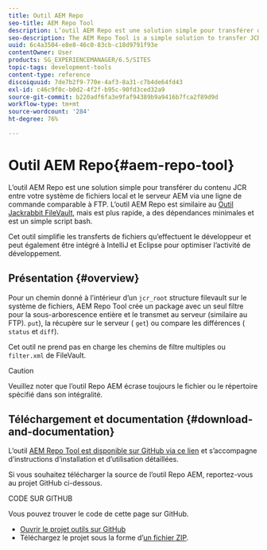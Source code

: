 ```yaml
---
title: Outil AEM Repo
seo-title: AEM Repo Tool
description: L’outil AEM Repo est une solution simple pour transférer du contenu JCR entre votre système de fichiers local et le serveur AEM via une ligne de commande comparable à FTP. L’outil AEM Repo est similaire à l’outil Jackrabbit FileVault, à la différence qu’il est plus rapide, a des dépendances minimales et est un simple script Bash.
seo-description: The AEM Repo Tool is a simple solution to transfer JCR content between your local filesystem and the AEM server via the command line comparable to FTP. The AEM Repo Tool is similar to the Jackrabbit FileVault tool, but is faster, has minimal dependencies, and is a simple bash script.
uuid: 6c4a3504-e8e8-46c0-83cb-c18d9791f93e
contentOwner: User
products: SG_EXPERIENCEMANAGER/6.5/SITES
topic-tags: development-tools
content-type: reference
discoiquuid: 7de7b2f9-770e-4af3-8a31-c7b4de64fd43
exl-id: c46c9f0c-b0d2-4f2f-b95c-90fd3ced32a9
source-git-commit: b220adf6fa3e9faf94389b9a9416b7fca2f89d9d
workflow-type: tm+mt
source-wordcount: '284'
ht-degree: 76%

---
```


# Outil AEM Repo{#aem-repo-tool}

L’outil AEM Repo est une solution simple pour transférer du contenu JCR entre votre système de fichiers local et le serveur AEM via une ligne de commande comparable à FTP. L’outil AEM Repo est similaire au [Outil Jackrabbit FileVault](/help/sites-developing/ht-vlttool.md), mais est plus rapide, a des dépendances minimales et est un simple script bash.

Cet outil simplifie les transferts de fichiers qu’effectuent le développeur et peut également être intégré à IntelliJ et Eclipse pour optimiser l’activité de développement.

## Présentation {#overview}

Pour un chemin donné à l’intérieur d’un `jcr_root` structure filevault sur le système de fichiers, AEM Repo Tool crée un package avec un seul filtre pour la sous-arborescence entière et le transmet au serveur (similaire au FTP). `put`), la récupère sur le serveur ( `get`) ou compare les différences ( `status` et `diff`).

Cet outil ne prend pas en charge les chemins de filtre multiples ou `filter.xml` de FileVault.

>[!CAUTION]
>
>Veuillez noter que l’outil Repo AEM écrase toujours le fichier ou le répertoire spécifié dans son intégralité.

## Téléchargement et documentation {#download-and-documentation}

L’outil [AEM Repo Tool est disponible sur GitHub via ce lien](https://github.com/Adobe-Marketing-Cloud/tools/tree/master/repo) et s’accompagne d’instructions d’installation et d’utilisation détaillées.

Si vous souhaitez télécharger la source de l’outil Repo AEM, reportez-vous au projet GitHub ci-dessous.

CODE SUR GITHUB

Vous pouvez trouver le code de cette page sur GitHub.

* [Ouvrir le projet outils sur GitHub](https://github.com/Adobe-Marketing-Cloud/tools)
* Téléchargez le projet sous la forme d’[un fichier ZIP](https://github.com/Adobe-Marketing-Cloud/tools/archive/master.zip).
